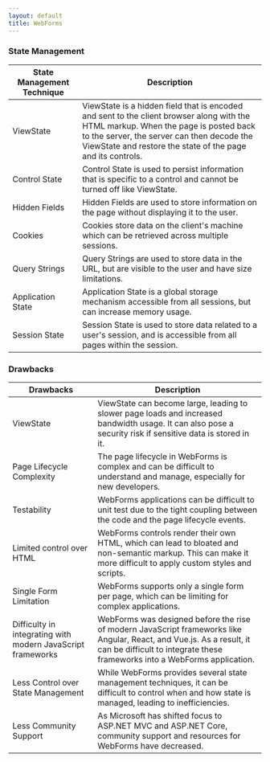 ```yaml
---
layout: default
title: WebForms
---
```


### State Management

| State Management Technique | Description |
| - | - | 
| ViewState | ViewState is a hidden field that is encoded and sent to the client browser along with the HTML markup. When the page is posted back to the server, the server can then decode the ViewState and restore the state of the page and its controls. |
| Control State | Control State is used to persist information that is specific to a control and cannot be turned off like ViewState. |
| Hidden Fields | Hidden Fields are used to store information on the page without displaying it to the user. |
| Cookies | Cookies store data on the client's machine which can be retrieved across multiple sessions. |
| Query Strings | Query Strings are used to store data in the URL, but are visible to the user and have size limitations. |
| Application State | Application State is a global storage mechanism accessible from all sessions, but can increase memory usage. |
| Session State | Session State is used to store data related to a user's session, and is accessible from all pages within the session. |


### Drawbacks

| Drawbacks | Description |
| --------- | ----------- |
| ViewState | ViewState can become large, leading to slower page loads and increased bandwidth usage. It can also pose a security risk if sensitive data is stored in it. |
| Page Lifecycle Complexity | The page lifecycle in WebForms is complex and can be difficult to understand and manage, especially for new developers. |
| Testability | WebForms applications can be difficult to unit test due to the tight coupling between the code and the page lifecycle events. |
| Limited control over HTML | WebForms controls render their own HTML, which can lead to bloated and non-semantic markup. This can make it more difficult to apply custom styles and scripts. |
| Single Form Limitation | WebForms supports only a single form per page, which can be limiting for complex applications. |
| Difficulty in integrating with modern JavaScript frameworks | WebForms was designed before the rise of modern JavaScript frameworks like Angular, React, and Vue.js. As a result, it can be difficult to integrate these frameworks into a WebForms application. |
| Less Control over State Management | While WebForms provides several state management techniques, it can be difficult to control when and how state is managed, leading to inefficiencies. |
| Less Community Support | As Microsoft has shifted focus to ASP.NET MVC and ASP.NET Core, community support and resources for WebForms have decreased. |